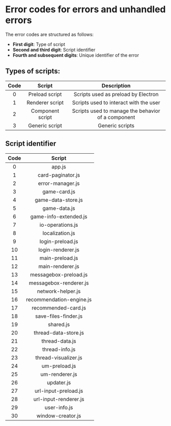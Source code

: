 # Error codes for errors and unhandled errors
The error codes are structured as follows:
+ **First digit**: Type of script
+ **Second and third digit**: Script identifier
+ **Fourth and subsequent digits**: Unique identifier of the error

## Types of scripts:
| Code |      Script      |                     Description                    |
|:----:|:----------------:|:--------------------------------------------------:|
|   0  |  Preload script  | Scripts used as preload by Electron                |
|   1  |  Renderer script | Scripts used to interact with the user             |
|   2  | Component script | Scripts used to manage the behavior of a component |
|   3  |  Generic script  | Generic scripts                                    |

## Script identifier
| Code |          Script          |
|:----:|:------------------------:|
|   0  |          app.js          |
|   1  |     card-paginator.js    |
|   2  |     error-manager.js     |
|   3  |       game-card.js       |
|   4  |    game-data-store.js    |
|   5  |       game-data.js       |
|   6  |   game-info-extended.js  |
|   7  |     io-operations.js     |
|   8  |      localization.js     |
|   9  |     login-preload.js     |
|  10  |     login-renderer.js    |
|  11  |      main-preload.js     |
|  12  |     main-renderer.js     |
|  13  |   messagebox-preload.js  |
|  14  |  messagebox-renderer.js  |
|  15  |     network-helper.js    |
|  16  | recommendation-engine.js |
|  17  |    recommended-card.js   |
|  18  |   save-files-finder.js   |
|  19  |         shared.js        |
|  20  |   thread-data-store.js   |
|  21  |      thread-data.js      |
|  22  |      thread-info.js      |
|  23  |   thread-visualizer.js   |
|  24  |       um-preload.js      |
|  25  |      um-renderer.js      |
|  26  |        updater.js        |
|  27  |   url-input-preload.js   |
|  28  |   url-input-renderer.js  |
|  29  |       user-info.js       |
|  30  |     window-creator.js    |
